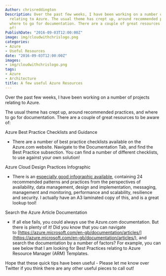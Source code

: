 ```yaml
---
Author: chrisreddington
Description: Over the past few weeks, I have been working on a number of projects
  relating to Azure. The usual theme has crept up, around recommended practices, and
  where to go for documentation. There are a couple of great resources to be aware
  of!
PublishDate: "2016-09-03T12:00:00Z"
image: img/cloudwithchrislogo.png
categories:
- Azure
- Useful Resources
date: "2016-09-03T12:00:00Z"
images:
- img/cloudwithchrislogo.png
tags:
- Azure
- Architecture
title: A few useful Azure Resources
---
```


Over the past few weeks, I have been working on a number of projects relating to Azure.

The usual theme has crept up, around recommended practices, and where to go for documentation. There are a couple of great resources to be aware of:

Azure Best Practice Checklists and Guidance

- There are a number of best practice checklists available on the Azure.com website. Navigate to the Documentation Tab, and find the Best Practice subsection. You can find a number of different checklists, to use against your own solution!

Azure Cloud Design Practices Infographic

- There is an [especially good infographic available](https://azure.microsoft.com/en-us/documentation/infographics/cloud-design-patterns/), containing 24 recommended patterns and practices from the perspectives of availability, data management, design and implementation, messaging, management and monitoring, performance and scalability, resilience and security. I actually have an A3 laminated copy of this, and is a great lookup tool!

Search the Azure Article Documentation

- If all else fails, you could always use the Azure.com documentation. But there is plenty of it! Did you know that you can navigate to [https://azure.microsoft.com/en-gb/documentation/articles/](https://azure.microsoft.com/en-gb/documentation/articles/), and search the documentation by a number of factors? For example, you can see below that I am looking for Best Practices relating to Azure Resource Manager (ARM) Templates.


Hope that these quick tips have been useful - Please let me know over Twitter if you think there are any other useful pieces to call out!